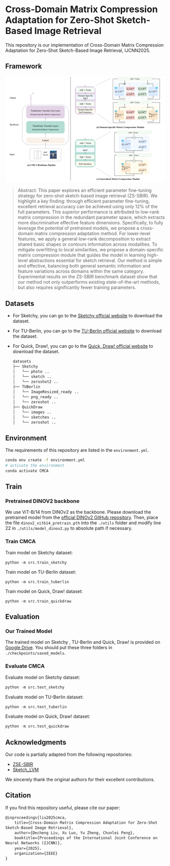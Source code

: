 # Cross-Domain Matrix Compression Adaptation for Zero-Shot Sketch-Based Image Retrieval

This repository is our implementation of Cross-Domain Matrix Compression Adaptation for Zero-Shot Sketch-Based Image Retrieval, IJCNN2025.

## Framework

<img src="./static/Framework.png" alt="Framework"  />

> Abstract: This paper explores an efficient parameter fine-tuning strategy for zero-shot sketch-based image retrieval (ZS-SBIR). We highlight a key finding: through efficient parameter fine-tuning, excellent retrieval accuracy can be achieved using only 12% of the full parameters. This superior performance is attributed to low-rank matrix compression in the redundant parameter space, which extracts more discriminative effective feature dimensions. Specifically, to fully leverage the potential of pretrained models, we propose a cross-domain matrix compression adaptation method. For lower-level features, we apply a general low-rank decomposition to extract shared basic shapes or contours information across modalities. To mitigate overfitting to local similarities, we propose a domain-specific matrix compression module that guides the model in learning high-level abstractions essential for sketch retrieval. Our method is simple and effective, balancing both general semantic information and feature variations across domains within the same category. Experimental results on the ZS-SBIR benchmark dataset show that our method not only outperforms existing state-of-the-art methods, but also requires significantly fewer training parameters.

## Datasets

- For Sketchy, you can go to the [Sketchy official website](https://sketchy.eye.gatech.edu/)  to download the dataset.

- For TU-Berlin, you can go to the [TU-Berlin official website](https://cybertron.cg.tu-berlin.de/eitz/projects/classifysketch/) to download the dataset.

- For Quick, Draw!, you can go to the [Quick, Draw! official website](https://github.com/googlecreativelab/quickdraw-dataset)  to download the dataset.

  ```
  datasets
  ├── Sketchy
  │   └── photo ..
  │   └── sketch ..
  │   └── zeroshot2 ..
  ├── TUBerlin
  │   └── ImageResized_ready ..
  │   └── png_ready ..
  │   └── zeroshot ..
  ├── QuickDraw
  │   └── images ..
  │   └── sketches ..
  │   └── zeroshot ..
  ```

## Environment

The requirements of this repository are listed in the `environment.yml`.

```bash
conda env create -f environment.yml
# activate the environment
conda activate CMCA
```

## Train

### Pretrained DINOV2 backbone

We use ViT-B/14 from DINOv2 as the backbone. Please download the pretrained model from the [official DINOv2 GitHub repository](https://github.com/facebookresearch/dinov2). Then, place the file `dinov2_vitb14_pretrain.pth` into the `./utils` folder and modify line 22 in `./utils/model_dinov2.py` to absolute path if necessary.

### Train CMCA

Train model on Sketchy dataset:

```
python -m src.train_sketchy
```

Train model on TU-Berlin dataset:

```
python -m src.train_tuberlin
```

Train model on Quick, Draw! dataset:

```
python -m src.train_quickdraw
```

## Evaluation

### Our Trained Model

The trained model on Sketchy , TU-Berlin and Quick, Draw! is provided on [Google Drive](https://drive.google.com/drive/folders/1hH7rx8NnB8Jm-NIcHZgeyelaZFK1UWoe?usp=sharing). You should put these three folders in `./checkpoints/saved_models`.

### Evaluate CMCA 

Evaluate model on Sketchy dataset:

```python
python -m src.test_sketchy
```

Evaluate model on TU-Berlin dataset:

```python
python -m src.test_tuberlin
```

Evaluate model on Quick, Draw! dataset:

```python
python -m src.test_quickdraw
```

## Acknowledgments

Our code is partially adapted from the following repositories:
- [ZSE-SBIR](https://github.com/buptLinfy/ZSE-SBIR)
- [Sketch_LVM](https://github.com/aneeshan95/Sketch_LVM)

We sincerely thank the original authors for their excellent contributions.

## Citation

If you find this repository useful, please cite our paper:

```
@inproceedings{liu2025cmca,
    title={Cross-Domain Matrix Compression Adaptation for Zero-Shot Sketch-Based Image Retrieval},
    author={Decheng Liu, Xu Luo, Yu Zheng, Chunlei Peng},
    booktitle={Proceedings of the International Joint Conference on Neural Networks (IJCNN)},
    year={2025}，
    organization={IEEE}
}
```
